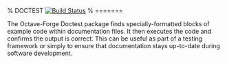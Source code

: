 % DOCTEST [![Build Status](https://travis-ci.org/catch22/doctest-for-matlab.svg?branch=master)](https://travis-ci.org/catch22/doctest-for-matlab)
% =======

The Octave-Forge Doctest package finds specially-formatted blocks of example code within documentation files.
It then executes the code and confirms the output is correct.
This can be useful as part of a testing framework or simply to ensure that documentation stays up-to-date during software development.
